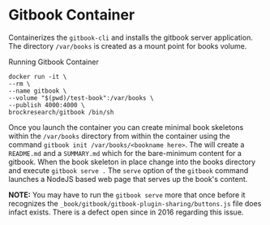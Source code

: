 Gitbook Container
=========

Containerizes the `gitbook-cli` and installs the gitbook server application. The directory `/var/books` is created as a mount point for books volume.

Running Gitbook Container
```
docker run -it \
--rm \
--name gitbook \
--volume "$(pwd)/test-book":/var/books \
--publish 4000:4000 \
brockresearch/gitbook /bin/sh
```

Once you launch the container you can create minimal book skeletons within the `/var/books` directory from within the container using the command `gitbook init /var/books/<bookname here>`. The will create a `README.md` and a `SUMMARY.md` which for the bare-minimum content for a gitbook. When the book skeleton in place change into the books directory and execute `gitbook serve .` The `serve` option of the `gitbook` command launches a NodeJS based web page that serves up the book's content.

**NOTE:** You may have to run the `gitbook serve` more that once before it recognizes the `_book/gitbook/gitbook-plugin-sharing/buttons.js` file does infact exists. There is a defect open since in 2016 regarding this issue.
